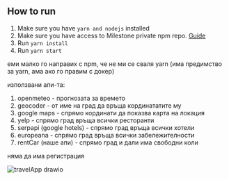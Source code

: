 ## How to run
1. Make sure you have `yarn and nodejs` installed
2. Make sure you have access to Milestone private npm repo. [Guide](#private-repo-guide)
3. Run `yarn install`
4. Run `yarn start`

еми малко го направих с npm, че не ми се сваля yarn (има предимство за yarn, ама ако го правим с докер)

използвани апи-та:
1. openmeteo - прогнозата за времето
2. geocoder - от име на град да връща кординататите му
3. google maps - спрямо кординати да показва карта на локация
4. yelp - спрямо град връща всички ресторанти
5. serpapi (google hotels) - спрямо град връща всички хотели
6. europeana - спрямо град връща всички забележителности
7. rentCar (наше апи) - спрямо град и дали има свободни коли

няма да има регистрация


![travelApp drawio](https://github.com/kristinabp/TravellingApp/assets/33426427/812c8da2-8338-4afe-977a-9e4055e0b298)
